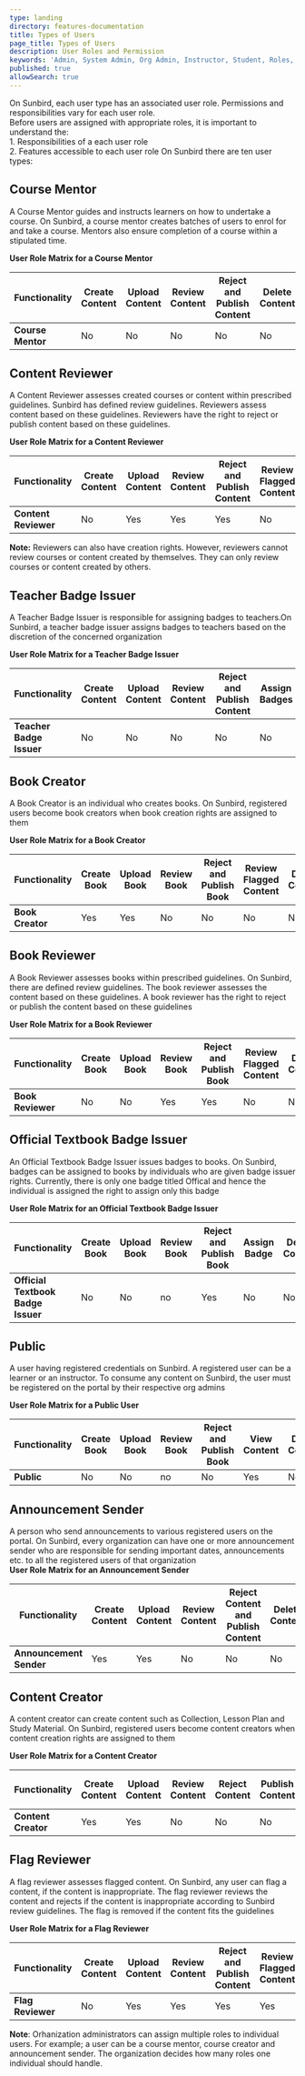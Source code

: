 ```yaml
---
type: landing
directory: features-documentation
title: Types of Users
page_title: Types of Users
description: User Roles and Permission
keywords: 'Admin, System Admin, Org Admin, Instructor, Student, Roles, Permissions'
published: true
allowSearch: true
---
```

On Sunbird, each user type has an associated user role. Permissions and responsibilities vary for each user role.  
Before users are assigned with appropriate roles, it is important to understand the: <br>1. Responsibilities of a each user role <br>2. Features accessible to each user role
On Sunbird there are ten user types:

## Course Mentor
A Course Mentor guides and instructs learners on how to undertake a course. On Sunbird, a course mentor creates batches of users to enrol for and take a course. Mentors also ensure completion of a course within a stipulated time.

<b>User Role Matrix for a Course Mentor</b>

|  Functionality    | Create Content | Upload Content | Review Content | Reject and Publish Content | Delete Content | Create Batch | Add Other Mentors |
|-------------------|----------------|----------------|----------------|----------------------------|----------------|--------------|-------------------|
| **Course Mentor** |       No       |       No       |       No       |             No             |       No       |      Yes     | Yes               |

## Content Reviewer
A Content Reviewer assesses created courses or content within prescribed guidelines. Sunbird has defined review guidelines. Reviewers assess content based on these guidelines. Reviewers have the right to reject or publish content based on these guidelines.

<b>User Role Matrix for a Content Reviewer</b>
  
|  Functionality       | Create Content | Upload Content | Review Content | Reject and Publish Content | Review Flagged Content | Delete Content | Update User Profile |
|----------------------|----------------|----------------|----------------|----------------|------------------------|----------------|---------------------|
| **Content Reviewer** |       No       |       Yes      |       Yes      |       Yes      |           No           |       Yes      |         Yes         |

<b>Note:</b> Reviewers can also have creation rights. However, reviewers cannot review courses or content created by themselves. They can only review courses or content created by others.

## Teacher Badge Issuer
A Teacher Badge Issuer is responsible for assigning badges to teachers.On Sunbird, a teacher badge issuer assigns badges to teachers based on the discretion of the concerned organization

<b>User Role Matrix for a Teacher Badge Issuer</b>

|  Functionality       | Create Content | Upload Content | Review Content | Reject and Publish Content | Assign Badges | Delete Content | Update User Profile |
|----------------------|----------------|----------------|----------------|----------------|------------------------|----------------|---------------------|
| **Teacher Badge Issuer** |       No       |       No      |       No      |       No      |           No           |       Yes      |         Yes         |

## Book Creator
A Book Creator is an individual who creates books. On Sunbird, registered users become book creators when book creation rights are assigned to them 

<b>User Role Matrix for a Book Creator</b>

|  Functionality       | Create Book | Upload Book | Review Book | Reject and Publish Book | Review Flagged Content | Delete Content | Update User Profile |
|----------------------|----------------|----------------|----------------|----------------|------------------------|----------------|---------------------|
| **Book Creator** |       Yes       |       Yes      |       No      |       No      |           No           |       No      |         Yes         |

## Book Reviewer
A Book Reviewer assesses books within prescribed guidelines. On Sunbird, there are defined review guidelines. The book reviewer assesses the content based on these guidelines. A book reviewer has the right to reject or publish the content based on these guidelines       

<b>User Role Matrix for a Book Reviewer</b>

|  Functionality       | Create Book | Upload Book | Review Book | Reject and Publish Book | Review Flagged Content | Delete Content | Update User Profile |
|----------------------|----------------|----------------|----------------|----------------|------------------------|----------------|---------------------|
| **Book Reviewer** |       No       |       No      |       Yes      |       Yes      |           No           |       No      |         Yes         |

## Official Textbook Badge Issuer  
An Official Textbook Badge Issuer issues badges to books. On Sunbird, badges can be assigned to books by individuals who are given badge issuer rights. Currently, there is only one badge titled Offical and hence the individual is assigned the right to assign only this badge 

<b>User Role Matrix for an Official Textbook Badge Issuer</b>

|  Functionality       | Create Book | Upload Book | Review Book | Reject and Publish Book | Assign Badge | Delete Content | Update User Profile |
|----------------------|----------------|----------------|----------------|----------------|------------------------|----------------|---------------------|
| **Official Textbook Badge Issuer** |       No       |       No      |       no      |       Yes      |           No           |       No      |         Yes         |


## Public      
A user having registered credentials on Sunbird. A registered user can be a learner or an instructor. To consume any content on Sunbird, the user must be registered on the portal by their respective org admins 

<b>User Role Matrix for a Public User</b>

|  Functionality       | Create Book | Upload Book | Review Book | Reject and Publish Book | View Content | Delete Content | Update User Profile |
|----------------------|----------------|----------------|----------------|----------------|------------------------|----------------|---------------------|
| **Public** |       No       |       No      |       no      |       No      |           Yes           |       No      |         Yes         |

## Announcement Sender          
A person who send announcements to various registered users on the portal. On Sunbird, every organization can have one or more announcement sender who are responsible for sending important dates, announcements etc. to all the registered users of that organization  
<b>User Role Matrix for an Announcement Sender</b>

Functionality|Create Content|Upload Content|Review Content|Reject Content and Publish Content|Delete Content|Update User Profile|Create Announcements|Send Announcements
-------------|--------------|--------------|--------------|----------------------------------|--------------|-------------------|--------------------|--------------------
**Announcement Sender**|Yes| Yes| No| No| No| No| Yes| Yes

## Content Creator 
A content creator can create content such as Collection, Lesson Plan and Study Material. On Sunbird, registered users become content creators when content creation rights are assigned to them

<b>User Role Matrix for a Content Creator</b>

|  Functionality      | Create Content | Upload Content | Review Content | Reject Content | Publish Content | Delete Content | Update User Profile |
|---------------------|----------------|----------------|----------------|----------------|-----------------|----------------|---------------------|
| **Content Creator** |       Yes      |       Yes      |       No       |       No       |        No       |       Yes      |         Yes         |

## Flag Reviewer                          
A flag reviewer assesses flagged content. On Sunbird, any user can flag a content, if the content is inappropriate. The flag reviewer reviews the content and rejects if the content is inappropriate according to Sunbird review guidelines. The flag is removed if the content fits the guidelines

<b>User Role Matrix for a Flag Reviewer</b>

|  Functionality    | Create Content | Upload Content | Review Content | Reject and Publish Content | Review Flagged Content | Delete Content | Update User Profile |
|-------------------|----------------|----------------|----------------|----------------------------|------------------------|----------------|---------------------|
| **Flag Reviewer** |       No       |       Yes      |       Yes      |             Yes            |           Yes          |       Yes      | Yes                 |
  
<b>Note</b>: Orhanization administrators can assign multiple roles to individual users. For example; a user can be a course mentor, course creator and announcement sender. The organization decides how many roles one individual should handle. 

